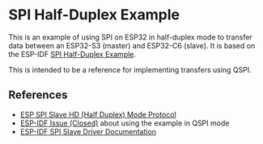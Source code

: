 # SPI Half-Duplex Example

This is an example of using SPI on ESP32 in half-duplex mode to
transfer data between an ESP32-S3 (master) and ESP32-C6 (slave). It is
based on the ESP-IDF [SPI Half-Duplex
Example](https://github.com/espressif/esp-idf/tree/master/examples/peripherals/spi_slave_hd).

This is intended to be a reference for implementing transfers using
QSPI.

## References

- [ESP SPI Slave HD (Half Duplex) Mode
  Protocol](https://docs.espressif.com/projects/esp-idf/en/latest/esp32/api-reference/protocols/esp_spi_slave_protocol.html)
- [ESP-IDF Issue
  (Closed)](https://github.com/espressif/esp-idf/issues/9823) about
  using the example in QSPI mode
- [ESP-IDF SPI Slave Driver
  Documentation](https://docs.espressif.com/projects/esp-idf/en/latest/esp32/api-reference/peripherals/spi_slave.html)
